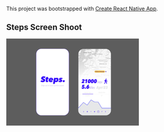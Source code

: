 This project was bootstrapped with [Create React Native App](https://github.com/react-community/create-react-native-app).


## Steps Screen Shoot

<img src='public/1111.jpg' width='70%'/>

